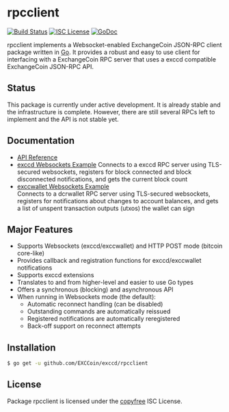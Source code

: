 rpcclient
=========

[![Build Status](http://img.shields.io/travis/EXCCoin/exccd.svg)](https://travis-ci.org/EXCCoin/exccd)
[![ISC License](http://img.shields.io/badge/license-ISC-blue.svg)](http://copyfree.org)
[![GoDoc](https://img.shields.io/badge/godoc-reference-blue.svg)](http://godoc.org/github.com/EXCCoin/exccd/rpcclient)

rpcclient implements a Websocket-enabled ExchangeCoin JSON-RPC client package written
in [Go](http://golang.org/).  It provides a robust and easy to use client for
interfacing with a ExchangeCoin RPC server that uses a exccd compatible ExchangeCoin
JSON-RPC API.

## Status

This package is currently under active development.  It is already stable and
the infrastructure is complete.  However, there are still several RPCs left to
implement and the API is not stable yet.

## Documentation

* [API Reference](http://godoc.org/github.com/EXCCoin/exccd/rpcclient)
* [exccd Websockets Example](https://github.com/EXCCoin/exccd/tree/master/rpcclient/examples/exccdwebsockets)
  Connects to a exccd RPC server using TLS-secured websockets, registers for
  block connected and block disconnected notifications, and gets the current
  block count
* [exccwallet Websockets Example](https://github.com/EXCCoin/exccd/tree/master/rpcclient/examples/exccwalletwebsockets)  
  Connects to a dcrwallet RPC server using TLS-secured websockets, registers for
  notifications about changes to account balances, and gets a list of unspent
  transaction outputs (utxos) the wallet can sign

## Major Features

* Supports Websockets (exccd/exccwallet) and HTTP POST mode (bitcoin core-like)
* Provides callback and registration functions for exccd/exccwallet notifications
* Supports exccd extensions
* Translates to and from higher-level and easier to use Go types
* Offers a synchronous (blocking) and asynchronous API
* When running in Websockets mode (the default):
  * Automatic reconnect handling (can be disabled)
  * Outstanding commands are automatically reissued
  * Registered notifications are automatically reregistered
  * Back-off support on reconnect attempts

## Installation

```bash
$ go get -u github.com/EXCCoin/exccd/rpcclient
```

## License

Package rpcclient is licensed under the [copyfree](http://copyfree.org) ISC
License.
